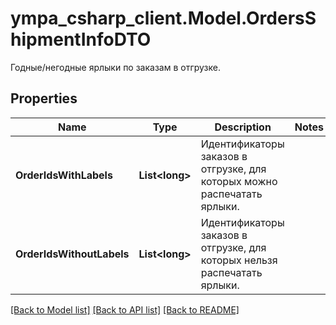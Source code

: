 # ympa_csharp_client.Model.OrdersShipmentInfoDTO
Годные/негодные ярлыки по заказам в отгрузке.

## Properties

Name | Type | Description | Notes
------------ | ------------- | ------------- | -------------
**OrderIdsWithLabels** | **List&lt;long&gt;** | Идентификаторы заказов в отгрузке, для которых можно распечатать ярлыки. | 
**OrderIdsWithoutLabels** | **List&lt;long&gt;** | Идентификаторы заказов в отгрузке, для которых нельзя распечатать ярлыки. | 

[[Back to Model list]](../README.md#documentation-for-models) [[Back to API list]](../README.md#documentation-for-api-endpoints) [[Back to README]](../README.md)

